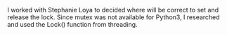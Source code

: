 I worked with Stephanie Loya to decided where will be correct to set and release the lock.
Since mutex was not available for Python3, I researched and used the Lock() function from threading.
